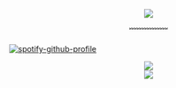 <div align="center">
      <img src="https://files.catbox.moe/8ti0wl.png">
</div>

<p align="center">
﹌﹌﹌﹌﹌
</p>

[![spotify-github-profile](https://spotify-github-profile.kittinanx.com/api/view?uid=31pmyb6vuajhbj5bpon4ga5v5dve&cover_image=true&theme=novatorem&show_offline=true&background_color=121212&interchange=false&bar_color=ffffff&bar_color_cover=false)](https://spotify-github-profile.kittinanx.com/api/view?uid=31pmyb6vuajhbj5bpon4ga5v5dve&redirect=true)

<div align="center">
      <img src="https://files.catbox.moe/294zya.webp">
</div>

<div align="center">
      <img src="https://komarev.com/ghpvc/?username=Dentmay&color=a1ccc0&style=plastic&label=_𝜗ৎ_">
</div>

